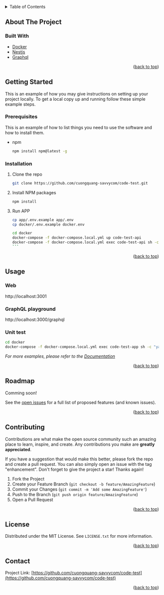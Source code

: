 <!-- TABLE OF CONTENTS -->
<details>
  <summary>Table of Contents</summary>
  <ol>
    <li>
      <a href="#about-the-project">About The Project</a>
      <ul>
        <li><a href="#built-with">Built With</a></li>
      </ul>
    </li>
    <li>
      <a href="#getting-started">Getting Started</a>
      <ul>
        <li><a href="#prerequisites">Prerequisites</a></li>
        <li><a href="#installation">Installation</a></li>
      </ul>
    </li>
    <li><a href="#usage">Usage</a></li>
    <li><a href="#roadmap">Roadmap</a></li>
    <li><a href="#contributing">Contributing</a></li>
    <li><a href="#license">License</a></li>
    <li><a href="#contact">Contact</a></li>
  </ol>
</details>



<!-- ABOUT THE PROJECT -->
## About The Project

### Built With

* [Docker](https://www.docker.com/)
* [Nestjs](https://nestjs.com/)
* [Graphql](https://graphql.org/)

<p align="right">(<a href="#top">back to top</a>)</p>



<!-- GETTING STARTED -->
## Getting Started

This is an example of how you may give instructions on setting up your project locally.
To get a local copy up and running follow these simple example steps.

### Prerequisites

This is an example of how to list things you need to use the software and how to install them.
* npm
  ```sh
  npm install npm@latest -g
  ```

### Installation
1. Clone the repo
   ```sh
   git clone https://github.com/cuongquang-savvycom/code-test.git
   ```
2. Install NPM packages
   ```sh
   npm install
   ```
3. Run APP
   ````bash
   cp app/.env.example app/.env
   cp docker/.env.example docker.env

   cd docker
   docker-compose -f docker-compose.local.yml up code-test-api
   docker-compose -f docker-compose.local.yml exec code-test-api sh -c "npx prisma generate && npx prisma db push && npx prisma db seed"
   ```
<p align="right">(<a href="#top">back to top</a>)</p>



<!-- USAGE -->
## Usage

### Web
http://localhost:3001

### GraphQL playground
http://localhost:3000/graphql

### Unit test
```bash
cd docker
docker-compose -f docker-compose.local.yml exec code-test-app sh -c "yarn test"
```

_For more examples, please refer to the [Documentation](https://github.com/cuongquang-savvycom/code-test)_

<p align="right">(<a href="#top">back to top</a>)</p>



<!-- ROADMAP -->
## Roadmap

Comming soon!

See the [open issues](https://github.com/cuongquang-savvycom/code-test/issues) for a full list of proposed features (and known issues).

<p align="right">(<a href="#top">back to top</a>)</p>



<!-- CONTRIBUTING -->
## Contributing

Contributions are what make the open source community such an amazing place to learn, inspire, and create. Any contributions you make are **greatly appreciated**.

If you have a suggestion that would make this better, please fork the repo and create a pull request. You can also simply open an issue with the tag "enhancement".
Don't forget to give the project a star! Thanks again!

1. Fork the Project
2. Create your Feature Branch (`git checkout -b feature/AmazingFeature`)
3. Commit your Changes (`git commit -m 'Add some AmazingFeature'`)
4. Push to the Branch (`git push origin feature/AmazingFeature`)
5. Open a Pull Request

<p align="right">(<a href="#top">back to top</a>)</p>



<!-- LICENSE -->
## License

Distributed under the MIT License. See `LICENSE.txt` for more information.

<p align="right">(<a href="#top">back to top</a>)</p>



<!-- CONTACT -->
## Contact

Project Link: [https://github.com/cuongquang-savvycom/code-test](https://github.com/cuongquang-savvycom/code-test)

<p align="right">(<a href="#top">back to top</a>)</p>

